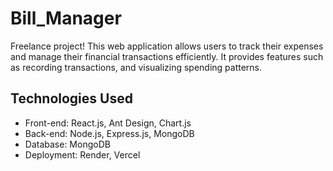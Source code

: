 # Bill_Manager

Freelance project! This web application allows users to track their expenses and manage their financial transactions efficiently. It provides features such as recording transactions, and visualizing spending patterns.



## Technologies Used

- Front-end: React.js, Ant Design, Chart.js
- Back-end: Node.js, Express.js, MongoDB
- Database: MongoDB
- Deployment: Render, Vercel
